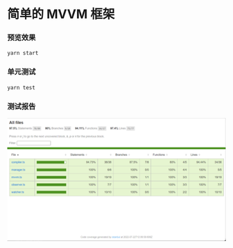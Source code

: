 
# 简单的 MVVM 框架



### 预览效果

```
yarn start
```


### 单元测试

```
yarn test
```

### 测试报告

![](img/test_report.png)
